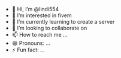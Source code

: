 - 👋 Hi, I’m @lindi554
- 👀 I’m interested in fivem
- 🌱 I’m currently learning to create a server
- 💞️ I’m looking to collaborate on 
- 📫 How to reach me ...
- 😄 Pronouns: ...
- ⚡ Fun fact: ...

<!---
lindi554/lindi554 is a ✨ special ✨ repository because its `README.md` (this file) appears on your GitHub profile.
You can click the Preview link to take a look at your changes.
--->
